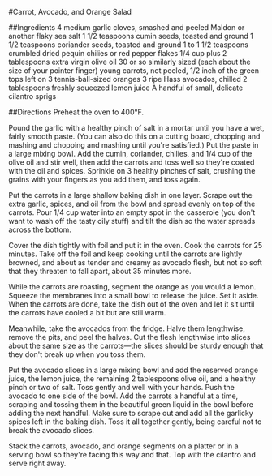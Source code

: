 #Carrot, Avocado, and Orange Salad

##Ingredients
4 medium garlic cloves, smashed and peeled
Maldon or another flaky sea salt
1 1/2 teaspoons cumin seeds, toasted and ground
1 1/2 teaspoons coriander seeds, toasted and ground
1 to 1 1/2 teaspoons crumbled dried pequin chilies or red pepper flakes
1/4 cup plus 2 tablespoons extra virgin olive oil
30 or so similarly sized (each about the size of your pointer finger) young carrots, not peeled, 1/2 inch of the green tops left on
3 tennis-ball-sized oranges
3 ripe Hass avocados, chilled
2 tablespoons freshly squeezed lemon juice
A handful of small, delicate cilantro sprigs

##Directions
Preheat the oven to 400°F.

Pound the garlic with a healthy pinch of salt in a mortar until you have a wet, fairly smooth paste. (You can also do this on a cutting board, chopping and mashing and chopping and mashing until you're satisfied.) Put the paste in a large mixing bowl. Add the cumin, coriander, chilies, and 1/4 cup of the olive oil and stir well, then add the carrots and toss well so they're coated with the oil and spices. Sprinkle on 3 healthy pinches of salt, crushing the grains with your fingers as you add them, and toss again.

Put the carrots in a large shallow baking dish in one layer. Scrape out the extra garlic, spices, and oil from the bowl and spread evenly on top of the carrots. Pour 1/4 cup water into an empty spot in the casserole (you don't want to wash off the tasty oily stuff) and tilt the dish so the water spreads across the bottom.

Cover the dish tightly with foil and put it in the oven. Cook the carrots for 25 minutes. Take off the foil and keep cooking until the carrots are lightly browned, and about as tender and creamy as avocado flesh, but not so soft that they threaten to fall apart, about 35 minutes more.

While the carrots are roasting, segment the orange as you would a lemon. Squeeze the membranes into a small bowl to release the juice. Set it aside.
When the carrots are done, take the dish out of the oven and let it sit until the carrots have cooled a bit but are still warm.

Meanwhile, take the avocados from the fridge. Halve them lengthwise, remove the pits, and peel the halves. Cut the flesh lengthwise into slices about the same size as the carrots—the slices should be sturdy enough that they don't break up when you toss them.

Put the avocado slices in a large mixing bowl and add the reserved orange juice, the lemon juice, the remaining 2 tablespoons olive oil, and a healthy pinch or two of salt. Toss gently and well with your hands. Push the avocado to one side of the bowl. Add the carrots a handful at a time, scraping and tossing them in the beautiful green liquid in the bowl before adding the next handful. Make sure to scrape out and add all the garlicky spices left in the baking dish. Toss it all together gently, being careful not to break the avocado slices.

Stack the carrots, avocado, and orange segments on a platter or in a serving bowl so they're facing this way and that. Top with the cilantro and serve right away.

